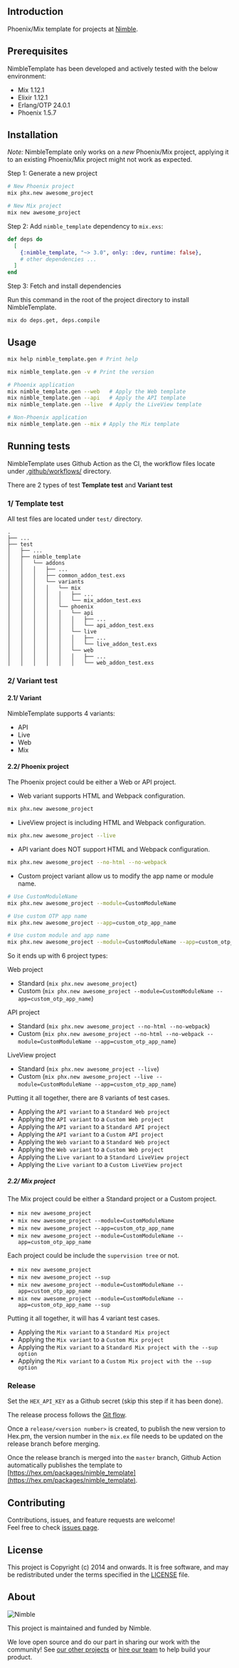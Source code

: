 ## Introduction

Phoenix/Mix template for projects at [Nimble](https://nimblehq.co/).

## Prerequisites

NimbleTemplate has been developed and actively tested with the below environment:

- Mix 1.12.1
- Elixir 1.12.1
- Erlang/OTP 24.0.1
- Phoenix 1.5.7

## Installation

*Note:* NimbleTemplate only works on a _new_ Phoenix/Mix project, applying it to an existing Phoenix/Mix project might not work as expected.

Step 1: Generate a new project

```bash
# New Phoenix project
mix phx.new awesome_project

# New Mix project
mix new awesome_project
```

Step 2: Add `nimble_template` dependency to `mix.exs`:

```elixir
def deps do
  [
    {:nimble_template, "~> 3.0", only: :dev, runtime: false},
    # other dependencies ...
  ]
end
```

Step 3: Fetch and install dependencies

Run this command in the root of the project directory to install NimbleTemplate.

```bash
mix do deps.get, deps.compile
```

## Usage

```bash
mix help nimble_template.gen # Print help

mix nimble_template.gen -v # Print the version

# Phoenix application
mix nimble_template.gen --web   # Apply the Web template
mix nimble_template.gen --api   # Apply the API template
mix nimble_template.gen --live  # Apply the LiveView template

# Non-Phoenix application
mix nimble_template.gen --mix # Apply the Mix template
```

## Running tests

NimbleTemplate uses Github Action as the CI, the workflow files locate under [.github/workflows/](https://github.com/nimblehq/elixir-templates/tree/develop/.github/workflows) directory.

There are 2 types of test **Template test** and **Variant test**


### 1/ Template test

All test files are located under `test/` directory.

```
.
├── ...
├── test
│   ├── ...
│   ├── nimble_template
│   │   └── addons
│   │   │   ├── ...
│   │   │   ├── common_addon_test.exs
│   │   │   └── variants
│   │   │   │   └── mix
│   │   │   │   │   ├── ...
│   │   │   │   │   └── mix_addon_test.exs
│   │   │   │   └── phoenix
│   │   │   │   │   └── api
│   │   │   │   │   │   ├── ...
│   │   │   │   │   │   └── api_addon_test.exs
│   │   │   │   │   └── live
│   │   │   │   │   │   ├── ...
│   │   │   │   │   │   └── live_addon_test.exs
│   │   │   │   │   └── web
│   │   │   │   │   │   ├── ...
│   │   │   │   │   │   └── web_addon_test.exs
```

### 2/ Variant test

#### 2.1/ Variant

NimbleTemplate supports 4 variants:  

- API
- Live
- Web
- Mix

#### 2.2/ Phoenix project

The Phoenix project could be either a Web or API project.

- Web variant supports HTML and Webpack configuration.

```bash
mix phx.new awesome_project
```

- LiveView project is including HTML and Webpack configuration.

```bash
mix phx.new awesome_project --live
```

- API variant does NOT support HTML and Webpack configuration.

```bash
mix phx.new awesome_project --no-html --no-webpack
```

- Custom project variant allow us to modify the app name or module name.

```bash
# Use CustomModuleName
mix phx.new awesome_project --module=CustomModuleName

# Use custom OTP app name
mix phx.new awesome_project --app=custom_otp_app_name

# Use custom module and app name
mix phx.new awesome_project --module=CustomModuleName --app=custom_otp_app_name
```

So it ends up with 6 project types:

Web project 
- Standard (`mix phx.new awesome_project`)
- Custom (`mix phx.new awesome_project --module=CustomModuleName --app=custom_otp_app_name`)

API project
- Standard (`mix phx.new awesome_project --no-html --no-webpack`)
- Custom (`mix phx.new awesome_project --no-html --no-webpack --module=CustomModuleName --app=custom_otp_app_name`)

LiveView project
- Standard (`mix phx.new awesome_project --live`)
- Custom (`mix phx.new awesome_project --live --module=CustomModuleName --app=custom_otp_app_name`)

Putting it all together, there are 8 variants of test cases.

- Applying the `API variant` to a `Standard Web project`
- Applying the `API variant` to a `Custom Web project`
- Applying the `API variant` to a `Standard API project`
- Applying the `API variant` to a `Custom API project`
- Applying the `Web variant` to a `Standard Web project`
- Applying the `Web variant` to a `Custom Web project`
- Applying the `Live variant` to a `Standard LiveView project`
- Applying the `Live variant` to a `Custom LiveView project`

##### 2.2/ Mix project

The Mix project could be either a Standard project or a Custom project.

- `mix new awesome_project`
- `mix new awesome_project --module=CustomModuleName`
- `mix new awesome_project --app=custom_otp_app_name`
- `mix new awesome_project --module=CustomModuleName --app=custom_otp_app_name`

Each project could be include the `supervision tree` or not.

- `mix new awesome_project`
- `mix new awesome_project --sup`
- `mix new awesome_project --module=CustomModuleName --app=custom_otp_app_name`
- `mix new awesome_project --module=CustomModuleName --app=custom_otp_app_name --sup`

Putting it all together, it will has 4 variant test cases.

- Applying the `Mix variant` to a `Standard Mix project`
- Applying the `Mix variant` to a `Custom Mix project`
- Applying the `Mix variant` to a `Standard Mix project with the --sup option`
- Applying the `Mix variant` to a `Custom Mix project with the --sup option`

### Release

Set the `HEX_API_KEY` as a Github secret (skip this step if it has been done).

The release process follows the [Git flow](https://nimblehq.co/compass/development/version-control/release-management).

Once a `release/<version number>` is created, to publish the new version to Hex.pm, the version number in the `mix.ex` file needs to be updated on the release branch before merging.

Once the release branch is merged into the `master` branch, Github Action automatically publishes the template to [https://hex.pm/packages/nimble_template](https://hex.pm/packages/nimble_template).


## Contributing

Contributions, issues, and feature requests are welcome!<br />Feel free to check [issues page](https://github.com/nimblehq/elixir-templates/issues). 

## License

This project is Copyright (c) 2014 and onwards. It is free software, and may be redistributed under the terms specified in the [LICENSE] file.

[LICENSE]: /LICENSE

## About

![Nimble](https://assets.nimblehq.co/logo/dark/logo-dark-text-160.png)

This project is maintained and funded by Nimble.

We love open source and do our part in sharing our work with the community!
See [our other projects][community] or [hire our team][hire] to help build your product.

[community]: https://github.com/nimblehq
[hire]: https://nimblehq.co

